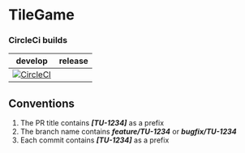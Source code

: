 # TileGame

### CircleCi builds

| develop | release |
| :-----: | :-----: |
| [![CircleCI](https://circleci.com/gh/the-coolest-developers/TileGame-UI/tree/develop.svg?style=svg)](https://circleci.com/gh/the-coolest-developers/TileGame-Core/tree/develop) | | [![CircleCI](https://circleci.com/gh/the-coolest-developers/TileGame-UI/tree/develop.svg?style=svg)](https://circleci.com/gh/the-coolest-developers/TileGame-Core/tree/release) |

## Conventions
1) The PR title contains _**[TU-1234]**_ as a prefix
2) The branch name contains **_feature/TU-1234_** or **_bugfix/TU-1234_**
3) Each commit contains _**[TU-1234]**_ as a prefix


 
